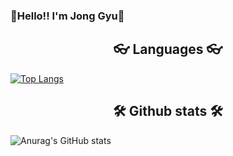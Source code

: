 ### Hello!! I'm Jong Gyu👋

<h2 align="center"> 👓 Languages 👓 </h2>

[![Top Langs](https://github-readme-stats.vercel.app/api/top-langs/?username=Kim-Jong-Gyu&layout=compact)](https://github.com/anuraghazra/github-readme-stats)

<h2 align="center"> 🛠 Github stats 🛠 </h2>

![Anurag's GitHub stats](https://github-readme-stats.vercel.app/api?username=Kim-Jong-Gyu&show_icons=true&theme=radical)

